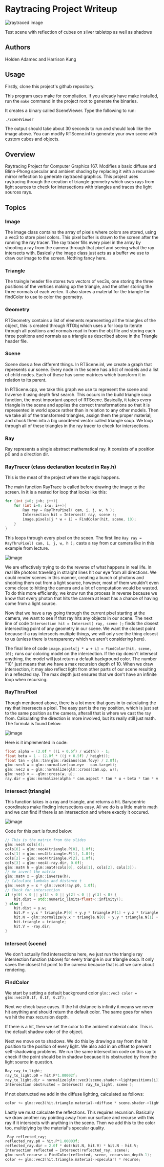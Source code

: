 # Raytracing Project Writeup

![raytraced image](https://user-images.githubusercontent.com/53415491/206331723-e4e35208-1bb4-4e8c-902c-24c40a449ff4.png)

Test scene with reflection of cubes on silver tabletop as well as shadows

## Authors
Holden Adamec and Harrison Kung

## Usage

Firstly, clone this project's github repository.

This program uses make for compliation. If you already have make installed, run the `make` command in the project root to generate the binaries.

It creates a binary called SceneViewer. Type the following to run:

```bash
./SceneViewer
```

The output should take about 30 seconds to run and should look like the image above. You can modify RTScene.inl to generate your own scene with custom cubes and objects.

## Overview
Raytracing Project for Computer Graphics 167. Modifies a basic diffuse and Blinn-Phong specular and ambient shading by replacing it with a recursive mirror reflection to generate raytraced graphics. This project uses raytracing through the creation of triangle geometry which uses rays from light sources to check for intersections with triangles and traces the light sources rays. 
## Topics

### Image

The image class contains the array of pixels where colors are stored, using a vec3 to store pixel colors. This pixel buffer is drawn to the screen after the running the ray tracer. The ray tracer fills every pixel in the array by shooting a ray from the camera through that pixel and seeing what the ray intersects with. Basically the image class just acts as a buffer we use to draw our image to the screen. Nothing fancy here.

### Triangle

The traingle header file stores two vectors of vec3s, one storing the three positions of the vertices making up the triangle, and the other storing the three normals of each vertex. It also stores a material for the triangle for findColor to use to color the geometry.

### Geometry

RTGeometry contains a list of elements representing all the triangles of the object, this is created through RTObj which uses a for loop to iterate through all positions and normals read in from the obj file and storing each three positions and normals as a triangle as described above in the Triangle header file.

### Scene

Scene does a few different things. In RTScene.inl, we create a graph that represents our scene. Every node in the scene has a list of models and a list of child nodes. Each of these has some matrices which transform it in relation to its parent.

In RTScene.cpp, we take this graph we use to represent the scene and traverse it using depth first search. This occurs in the build triangle soup function, the most important aspect of RTScene. Basically, it takes every triangle in the scene and applies the correct transformations so that it is represented in world space rather than in relation to any other models. Then we take all of the transformed triangles, assign them the proper material, and chuck them into a big unordered vector called triangle soup. We loop through all of these triangles in the ray tracer to check for intersections.

### Ray

Ray represents a single abstract mathematical ray. It consists of a position p0 and a direction dir.

### RayTracer (class declaration located in Ray.h)

This is the meat of the project where the magic happens.

The main function RayTrace is called before drawing the image to the screen. In it is a nested for loop that looks like this:

```cpp
for (int j=0; j<h; j++){
    for (int i=0; i<w; i++){
        Ray ray = RayThruPixel( cam, i, j, w, h );
        Intersection hit = Intersect( ray, scene );
        image.pixels[j * w + i] = FindColor(hit, scene, 10);
    }
}
```

This loops through every pixel on the sceen. The first line `Ray ray = RayThruPixel( cam, i, j, w, h );` casts a ray from our camera like in this example from lecture.

![image](https://user-images.githubusercontent.com/53415491/206325923-7ee704c7-3283-4c1d-8bc0-fa543efcd53b.png)

We are effectively trying to do the reverse of what happens in real life. In real life photons traveling in straight lines hit our eye from all directions. We could render scenes in this manner, creating a bunch of photons and shooting them out from a light source, however, most of them wouldn't even come close to hitting the camera and a lot of computation would be wasted. To do this more efficiently, we know run the process in reverse because we know that every photon that hits the camera at least has a chance of having come from a light source.

Now that we have a ray going through the current pixel starting at the camera, we want to see if that ray hits any objects in our scene. The next line of code `Intersection hit = Intersect( ray, scene );` finds the closest intersecting point of any geometry in our scene. We want the closest point because if a ray intersects multiple things, we will only see the thing closest to us (unless there is transparency which we aren't considering here).

The final line of code `image.pixels[j * w + i] = FindColor(hit, scene, 10);` runs our coloring model on the intersection. If the ray doesn't intersect anything, the model will just return a default background color. The number "10" just means that we have a max recursion depth of 10. When we draw intersection, it may also reflect light from other parts of our scene resulting in a reflected ray. The max depth just ensures that we don't have an infinite loop when recursing.

### RayThruPixel

Though mentioned above, there is a lot more that goes in to calculating the ray that insersects a pixel. The easy part is the ray position, which is just set to the same position as the camera, afterall that is where we cast the ray from. Calculating the direction is more involved, but its really still just math. The formula is found below:

![image](https://user-images.githubusercontent.com/53415491/206328243-88009e93-6c38-4747-98e9-69c9d7fe71b4.png)

Here is it implemented in code:

```cpp
float alpha = (2.0f * ((i + 0.5f) / width)) - 1;
float beta = 1 - (2.0f * ((j + 0.5f) / height));
float tan = glm::tan(glm::radians(cam.fovy) / 2.0f);
glm::vec3 w = glm::normalize(cam.eye - cam.target);
glm::vec3 u = glm::normalize(glm::cross(cam.up, w));
glm::vec3 v = -glm::cross(w, u);
ray.dir = glm::normalize(alpha * cam.aspect * tan * u + beta * tan * v - w);
```

### Intersect (triangle)

This function takes in a ray and triangle, and returns a hit. Barycentric coordinates make finding intersections easy. All we do is a little matrix math and we can find if there is an intersection and where exactly it occured.

![image](https://user-images.githubusercontent.com/53415491/206328505-0bd96d0f-d7ce-411c-87de-b4838ed6b6d8.png)

Code for this part is found below:

```cpp
// This is the matrix from the slides
glm::vec4 cols[4];
cols[0] = glm::vec4(triangle.P[0], 1.0f);
cols[1] = glm::vec4(triangle.P[1], 1.0f);
cols[2] = glm::vec4(triangle.P[2], 1.0f);
cols[3] = glm::vec4(-ray.dir, 0.0f);
glm::mat4 h = glm::mat4(cols[0], cols[1], cols[2], cols[3]);
// We invert the matrix
glm::mat4 x = glm::inverse(h);
// Calculate lambdas and distance t
glm::vec4 y = x * glm::vec4(ray.p0, 1.0f);
// Check for intersection
if (y[0] < 0 || y[1] < 0 || y[2] < 0 || y[3] < 0) {
    hit.dist = std::numeric_limits<float>::infinity();
} else {
    hit.dist = y.w;
    hit.P = y.x * triangle.P[0] + y.y * triangle.P[1] + y.z * triangle.P[2];
    hit.N = glm::normalize(y.x * triangle.N[0] + y.y * triangle.N[1] + y.z * triangle.N[2]);
    hit.triangle = triangle;
    hit.V = -ray.dir;
}
```

### Intersect (scene)

We don't actually find intersections here, we just run the triangle ray intersection function (above) for every triangle in our triangle soup. It only saves the closest hit point to the camera because that is all we care about rendering.

### FindColor

We start by setting a default background color `glm::vec3 color = glm::vec3(0.1f, 0.1f, 0.2f);`

Next we check base cases. If the hit distance is infinity it means we never hit anything and should return the default color. The same goes for when we hit the max recursion depth.

If there is a hit, then we set the color to the ambient material color. This is the default shadow color of the object.

Next we move on to shadows. We do this by drawing a ray from the hit position to the position of every light. We also add in an offset to prevent self-shadowing problems. We run the same intersection code on this ray to check if the point should be in shadow because it is obstructed by from the light source in question.

```cpp
Ray ray_to_light;
ray_to_light.p0 = hit.P*1.00002f;
ray_to_light.dir = normalize(glm::vec3(scene.shader->lightpositions[i]) - hit.P);
Intersection obstructed = Intersect( ray_to_light, scene );
```

If not obstructed we add in the diffuse lighting, calculated as follows:

```cpp
color += glm::vec3(hit.triangle.material->diffuse * scene.shader->lightcolors[j]) * glm::max(dot(hit.N, glm::vec3(scene.shader->lightpositions[j])), 0.0f);
```

Lastly we must calculate the reflections. This requires recursion. Basically we draw another ray pointing away from our surface and recurse with this ray if it intersects with anything in the scene. Then we add this to the color too, multiplying by the material's specular quality.

```cpp
 Ray reflected_ray;
reflected_ray.p0 = hit.P*1.00003f;
reflected_ray.dir = 2.0f * dot(hit.N, hit.V) * hit.N - hit.V;
Intersection reflected = Intersect(reflected_ray, scene);
glm::vec3 recurse = FindColor(reflected, scene, recursion_depth-1);
color += glm::vec3(hit.triangle.material->specular) * recurse;
```
